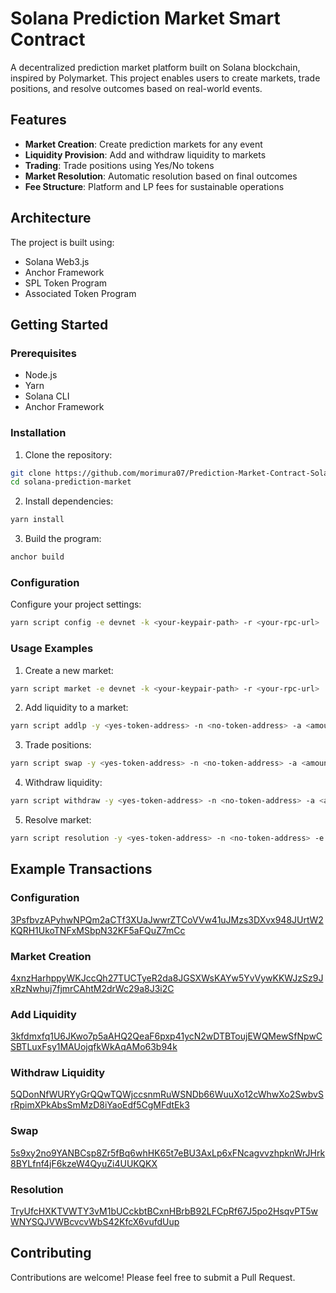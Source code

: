# Solana Prediction Market Smart Contract

A decentralized prediction market platform built on Solana blockchain, inspired by Polymarket. This project enables users to create markets, trade positions, and resolve outcomes based on real-world events.

## Features

- **Market Creation**: Create prediction markets for any event
- **Liquidity Provision**: Add and withdraw liquidity to markets
- **Trading**: Trade positions using Yes/No tokens
- **Market Resolution**: Automatic resolution based on final outcomes
- **Fee Structure**: Platform and LP fees for sustainable operations

## Architecture

The project is built using:

- Solana Web3.js
- Anchor Framework
- SPL Token Program
- Associated Token Program

## Getting Started

### Prerequisites

- Node.js
- Yarn
- Solana CLI
- Anchor Framework

### Installation

1. Clone the repository:

```bash
git clone https://github.com/morimura07/Prediction-Market-Contract-Solana
cd solana-prediction-market
```

2. Install dependencies:

```bash
yarn install
```

3. Build the program:

```bash
anchor build
```

### Configuration

Configure your project settings:

```bash
yarn script config -e devnet -k <your-keypair-path> -r <your-rpc-url>
```

### Usage Examples

1. Create a new market:

```bash
yarn script market -e devnet -k <your-keypair-path> -r <your-rpc-url>
```

2. Add liquidity to a market:

```bash
yarn script addlp -y <yes-token-address> -n <no-token-address> -a <amount> -e devnet -k <your-keypair-path> -r <your-rpc-url>
```

3. Trade positions:

```bash
yarn script swap -y <yes-token-address> -n <no-token-address> -a <amount> -s <style> -t <token-type> -e devnet -k <your-keypair-path> -r <your-rpc-url>
```

4. Withdraw liquidity:

```bash
yarn script withdraw -y <yes-token-address> -n <no-token-address> -a <amount> -e devnet -k <your-keypair-path> -r <your-rpc-url>
```

5. Resolve market:

```bash
yarn script resolution -y <yes-token-address> -n <no-token-address> -e devnet -k <your-keypair-path> -r <your-rpc-url>
```

## Example Transactions

### Configuration

[3PsfbvzAPyhwNPQm2aCTf3XUaJwwrZTCoVVw41uJMzs3DXvx948JUrtW2KQRH1UkoTNFxMSbpN32KF5aFQuZ7mCc](https://solscan.io/tx/3PsfbvzAPyhwNPQm2aCTf3XUaJwwrZTCoVVw41uJMzs3DXvx948JUrtW2KQRH1UkoTNFxMSbpN32KF5aFQuZ7mCc?cluster=custom&customUrl=https://api.devnet.solana.com)

### Market Creation

[4xnzHarhppyWKJccQh27TUCTyeR2da8JGSXWsKAYw5YvVywKKWJzSz9JxRzNwhuj7fjmrCAhtM2drWc29a8J3i2C](https://solscan.io/tx/4xnzHarhppyWKJccQh27TUCTyeR2da8JGSXWsKAYw5YvVywKKWJzSz9JxRzNwhuj7fjmrCAhtM2drWc29a8J3i2C?cluster=custom&customUrl=https://api.devnet.solana.com)

### Add Liquidity

[3kfdmxfq1U6JKwo7p5aAHQ2QeaF6pxp41ycN2wDTBToujEWQMewSfNpwCSBTLuxFsy1MAUojqfkWkAqAMo63b94k](https://solscan.io/tx/3kfdmxfq1U6JKwo7p5aAHQ2QeaF6pxp41ycN2wDTBToujEWQMewSfNpwCSBTLuxFsy1MAUojqfkWkAqAMo63b94k?cluster=custom&customUrl=https://api.devnet.solana.com)

### Withdraw Liquidity

[5QDonNfWURYyGrQQwTQWjccsnmRuWSNDb66WuuXo12cWhwXo2SwbvSrRpimXPkAbsSmMzD8iYaoEdf5CgMFdtEk3](https://solscan.io/tx/5QDonNfWURYyGrQQwTQWjccsnmRuWSNDb66WuuXo12cWhwXo2SwbvSrRpimXPkAbsSmMzD8iYaoEdf5CgMFdtEk3?cluster=custom&customUrl=https://api.devnet.solana.com)

### Swap

[5s9xy2no9YANBCsp8Zr5fBq6whHK65t7eBU3AxLp6xFNcagvvzhpknWrJHrk8BYLfnf4jF6kzeW4QyuZi4UUKQKX](https://solscan.io/tx/5s9xy2no9YANBCsp8Zr5fBq6whHK65t7eBU3AxLp6xFNcagvvzhpknWrJHrk8BYLfnf4jF6kzeW4QyuZi4UUKQKX?cluster=custom&customUrl=https://api.devnet.solana.com)

### Resolution

[TryUfcHXKTVWTY3vM1bUCckbtBCxnHBrbB92LFCpRf67J5po2HsqvPT5wWNYSQJVWBcvcvWbS42KfcX6vufdUup](https://solscan.io/tx/TryUfcHXKTVWTY3vM1bUCckbtBCxnHBrbB92LFCpRf67J5po2HsqvPT5wWNYSQJVWBcvcvWbS42KfcX6vufdUup?cluster=custom&customUrl=https://api.devnet.solana.com)

## Contributing

Contributions are welcome! Please feel free to submit a Pull Request.

